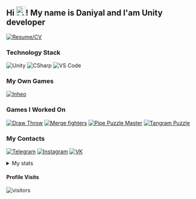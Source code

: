 ## Hi <img src="https://user-images.githubusercontent.com/1303154/88677602-1635ba80-d120-11ea-84d8-d263ba5fc3c0.gif" width="25" height="25" alt="hi">! My name is Daniyal and I'am Unity developer

[![Resume/CV](https://img.shields.io/badge/-Resume/CV_Daniyal-090909?style=for-the-badge&logo=GoogleMessages)](https://drive.google.com/file/d/1qZbJimwbQQlvNfyvd65sSNFZGkPKaEJN/view?usp=sharing)

### Technology Stack

![Unity](https://img.shields.io/badge/-Unity-090909?style=for-the-badge&logo=unity)
![CSharp](https://img.shields.io/badge/-CSharp-090909?style=for-the-badge&logo=csharp&logoColor=37E1FF)
![VS Code](https://img.shields.io/badge/-VS_Code-090909?style=for-the-badge&logo=visualstudiocode&logoColor=007ACC)

### My Own Games

[![Inheo](https://img.shields.io/badge/-Inheo-090909?style=for-the-badge&logo=GooglePlay)](https://play.google.com/store/apps/developer?id=Inheo&hl=en&gl=US)

### Games I Worked On

[![Draw Throw](https://img.shields.io/badge/-Draw_Throw-090909?style=for-the-badge&logo=GooglePlay)](https://play.google.com/store/apps/details?id=com.Inheo.DrawThrow&hl=en&gl=US)
[![Merge fighters](https://img.shields.io/badge/-Merge_fighters-090909?style=for-the-badge&logo=GooglePlay)](https://play.google.com/store/apps/details?id=com.AgCh.MergeMaster&hl=en&gl=US)
[![Pipe Puzzle Master](https://img.shields.io/badge/-Pipe_Puzzle_Master-090909?style=for-the-badge&logo=GooglePlay)](https://play.google.com/store/apps/details?id=com.NdGames.SmartPipes&hl=en&gl=US)
[![Tangram Puzzle](https://img.shields.io/badge/-Tangram_Puzzle-090909?style=for-the-badge&logo=GooglePlay)](https://play.google.com/store/apps/details?id=com.Ndgames.Tangrampuzzl&hl=en&gl=US)

### My Contacts

[![Telegram](https://img.shields.io/badge/-Telegram-090909?style=for-the-badge&logo=telegram)](https://t.me/dan8_8)
[![Instagram](https://img.shields.io/badge/-Instagram-090909?style=for-the-badge&logo=instagram&logoColor=CC397B)](https://www.instagram.com/daniyal8_8/)
[![VK](https://img.shields.io/badge/-VK-090909?style=for-the-badge&logo=vk&logoColor=318CE7)](https://vk.com/daniyal88i)

<details>
<summary>
  My stats
</summary>

<br>

#### Github Stats

![Ipenywis's github stats](https://github-readme-stats.vercel.app/api?username=inheo&count_private=true&theme=tokyonight)

</details>

#### Profile Visits 

![visitors](https://visitor-badge.glitch.me/badge?page_id=inheo.inheo&left_color=black&right_color=gray&left_text=Views)




